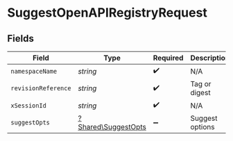 # SuggestOpenAPIRegistryRequest


## Fields

| Field                                                     | Type                                                      | Required                                                  | Description                                               |
| --------------------------------------------------------- | --------------------------------------------------------- | --------------------------------------------------------- | --------------------------------------------------------- |
| `namespaceName`                                           | *string*                                                  | :heavy_check_mark:                                        | N/A                                                       |
| `revisionReference`                                       | *string*                                                  | :heavy_check_mark:                                        | Tag or digest                                             |
| `xSessionId`                                              | *string*                                                  | :heavy_check_mark:                                        | N/A                                                       |
| `suggestOpts`                                             | [?Shared\SuggestOpts](../../Models/Shared/SuggestOpts.md) | :heavy_minus_sign:                                        | Suggest options                                           |